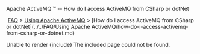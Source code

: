 Apache ActiveMQ ™ -- How do I access ActiveMQ from CSharp or dotNet 

 [FAQ](/FAQ/index.md) > [Using Apache ActiveMQ](../../FAQ/using-apache-activemq.md) > [How do I access ActiveMQ from CSharp or dotNet](../../FAQ/Using Apache ActiveMQ/how-do-i-access-activemq-from-csharp-or-dotnet.md)


Unable to render {include} The included page could not be found.

